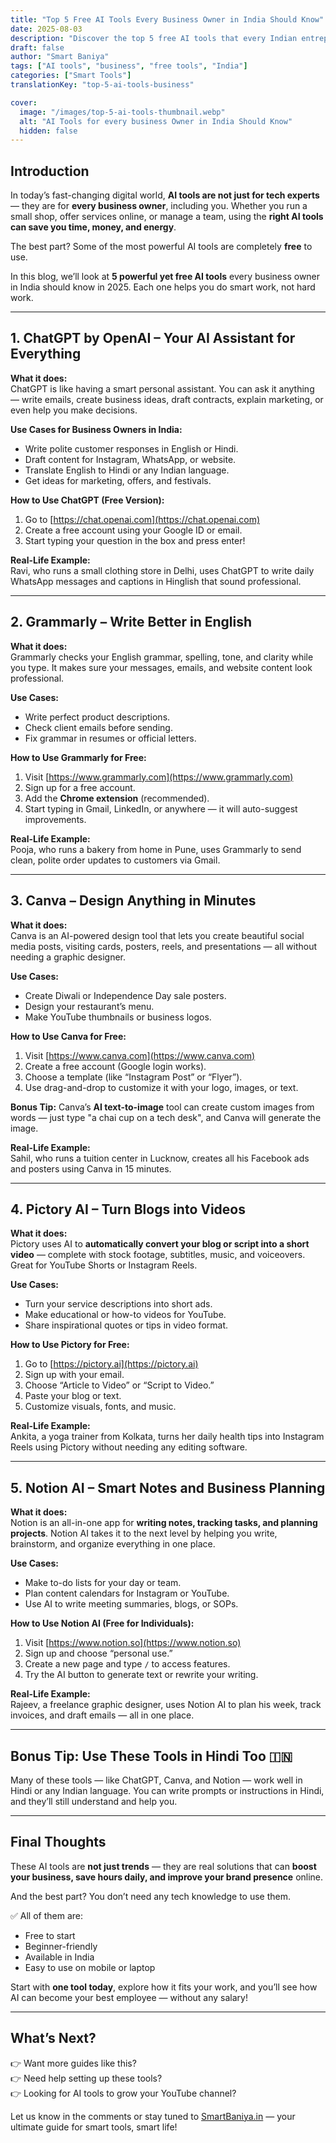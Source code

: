 ```yaml
---
title: "Top 5 Free AI Tools Every Business Owner in India Should Know"
date: 2025-08-03
description: "Discover the top 5 free AI tools that every Indian entrepreneur should use to save time, grow their business, and stay ahead in 2025."
draft: false
author: "Smart Baniya"
tags: ["AI tools", "business", "free tools", "India"]
categories: ["Smart Tools"]
translationKey: "top-5-ai-tools-business"

cover:
  image: "/images/top-5-ai-tools-thumbnail.webp"
  alt: "AI Tools for every business Owner in India Should Know"
  hidden: false
---
```


## Introduction

In today’s fast-changing digital world, **AI tools are not just for tech experts** — they are for **every business owner**, including you. Whether you run a small shop, offer services online, or manage a team, using the **right AI tools can save you time, money, and energy**.

The best part? Some of the most powerful AI tools are completely **free** to use.

In this blog, we’ll look at **5 powerful yet free AI tools** every business owner in India should know in 2025. Each one helps you do smart work, not hard work.

---

## 1. **ChatGPT by OpenAI** – Your AI Assistant for Everything

**What it does:**  
ChatGPT is like having a smart personal assistant. You can ask it anything — write emails, create business ideas, draft contracts, explain marketing, or even help you make decisions.

**Use Cases for Business Owners in India:**
- Write polite customer responses in English or Hindi.
- Draft content for Instagram, WhatsApp, or website.
- Translate English to Hindi or any Indian language.
- Get ideas for marketing, offers, and festivals.

**How to Use ChatGPT (Free Version):**
1. Go to [https://chat.openai.com](https://chat.openai.com)
2. Create a free account using your Google ID or email.
3. Start typing your question in the box and press enter!

**Real-Life Example:**  
Ravi, who runs a small clothing store in Delhi, uses ChatGPT to write daily WhatsApp messages and captions in Hinglish that sound professional.

---

## 2. **Grammarly** – Write Better in English

**What it does:**  
Grammarly checks your English grammar, spelling, tone, and clarity while you type. It makes sure your messages, emails, and website content look professional.

**Use Cases:**
- Write perfect product descriptions.
- Check client emails before sending.
- Fix grammar in resumes or official letters.

**How to Use Grammarly for Free:**
1. Visit [https://www.grammarly.com](https://www.grammarly.com)
2. Sign up for a free account.
3. Add the **Chrome extension** (recommended).
4. Start typing in Gmail, LinkedIn, or anywhere — it will auto-suggest improvements.

**Real-Life Example:**  
Pooja, who runs a bakery from home in Pune, uses Grammarly to send clean, polite order updates to customers via Gmail.

---

## 3. **Canva** – Design Anything in Minutes

**What it does:**  
Canva is an AI-powered design tool that lets you create beautiful social media posts, visiting cards, posters, reels, and presentations — all without needing a graphic designer.

**Use Cases:**
- Create Diwali or Independence Day sale posters.
- Design your restaurant’s menu.
- Make YouTube thumbnails or business logos.

**How to Use Canva for Free:**
1. Visit [https://www.canva.com](https://www.canva.com)
2. Create a free account (Google login works).
3. Choose a template (like “Instagram Post” or “Flyer”).
4. Use drag-and-drop to customize it with your logo, images, or text.

**Bonus Tip:** Canva’s **AI text-to-image** tool can create custom images from words — just type "a chai cup on a tech desk", and Canva will generate the image.

**Real-Life Example:**  
Sahil, who runs a tuition center in Lucknow, creates all his Facebook ads and posters using Canva in 15 minutes.

---

## 4. **Pictory AI** – Turn Blogs into Videos

**What it does:**  
Pictory uses AI to **automatically convert your blog or script into a short video** — complete with stock footage, subtitles, music, and voiceovers. Great for YouTube Shorts or Instagram Reels.

**Use Cases:**
- Turn your service descriptions into short ads.
- Make educational or how-to videos for YouTube.
- Share inspirational quotes or tips in video format.

**How to Use Pictory for Free:**
1. Go to [https://pictory.ai](https://pictory.ai)
2. Sign up with your email.
3. Choose “Article to Video” or “Script to Video.”
4. Paste your blog or text.
5. Customize visuals, fonts, and music.

**Real-Life Example:**  
Ankita, a yoga trainer from Kolkata, turns her daily health tips into Instagram Reels using Pictory without needing any editing software.

---

## 5. **Notion AI** – Smart Notes and Business Planning

**What it does:**  
Notion is an all-in-one app for **writing notes, tracking tasks, and planning projects**. Notion AI takes it to the next level by helping you write, brainstorm, and organize everything in one place.

**Use Cases:**
- Make to-do lists for your day or team.
- Plan content calendars for Instagram or YouTube.
- Use AI to write meeting summaries, blogs, or SOPs.

**How to Use Notion AI (Free for Individuals):**
1. Visit [https://www.notion.so](https://www.notion.so)
2. Sign up and choose “personal use.”
3. Create a new page and type `/` to access features.
4. Try the AI button to generate text or rewrite your writing.

**Real-Life Example:**  
Rajeev, a freelance graphic designer, uses Notion AI to plan his week, track invoices, and draft emails — all in one place.

---

## Bonus Tip: Use These Tools in Hindi Too 🇮🇳

Many of these tools — like ChatGPT, Canva, and Notion — work well in Hindi or any Indian language. You can write prompts or instructions in Hindi, and they’ll still understand and help you.

---

## Final Thoughts

These AI tools are **not just trends** — they are real solutions that can **boost your business, save hours daily, and improve your brand presence** online.

And the best part? You don’t need any tech knowledge to use them.

✅ All of them are:
- Free to start  
- Beginner-friendly  
- Available in India  
- Easy to use on mobile or laptop  

Start with **one tool today**, explore how it fits your work, and you’ll see how AI can become your best employee — without any salary!

---

## What’s Next?

👉 Want more guides like this?  
👉 Need help setting up these tools?  
👉 Looking for AI tools to grow your YouTube channel?

Let us know in the comments or stay tuned to [SmartBaniya.in](https://smartbaniya.in) — your ultimate guide for smart tools, smart life!

